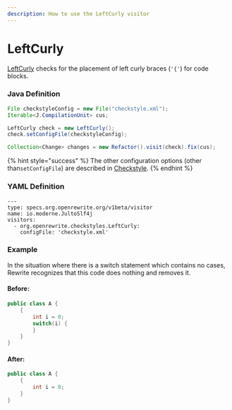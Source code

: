```yaml
---
description: How to use the LeftCurly visitor
---
```


# LeftCurly

[LeftCurly](https://checkstyle.sourceforge.io/config_blocks.html#LeftCurly) checks for the placement of left curly braces \(`'{'`\) for code blocks.

### Java Definition 

```java
File checkstyleConfig = new File("checkstyle.xml");
Iterable<J.CompilationUnit> cus;

LeftCurly check = new LeftCurly();
check.setConfigFile(checkstyleConfig);

Collection<Change> changes = new Refactor().visit(check).fix(cus);
```

{% hint style="success" %}
The other configuration options \(other than`setConfigFile`\) are described in [Checkstyle](./#configuration-options).
{% endhint %}

### YAML Definition

```text
---
type: specs.org.openrewrite.org/v1beta/visitor
name: io.moderne.JultoSlf4j
visitors:
  - org.openrewrite.checkstyles.LeftCurly:
    configFile: 'checkstyle.xml'
```

### Example

In the situation where there is a switch statement which contains no cases, Rewrite recognizes that this code does nothing and removes it.

#### Before:

```java
public class A {
    {
        int i = 0;
        switch(i) {
        }
    }
}
```

#### After:

```java
public class A {
    {
        int i = 0;
    }
}
```

